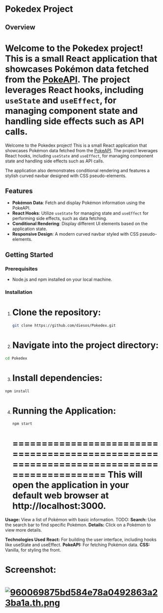 # Pokedex Project

## Overview

Welcome to the Pokedex project! This is a small React application that showcases Pokémon data fetched from the [PokeAPI](https://pokeapi.co/).
The project leverages React hooks, including `useState` and `useEffect`, for managing component state and handling side effects such as API calls.
=======
Welcome to the Pokedex project! This is a small React application that showcases Pokémon data fetched from the [PokeAPI](https://pokeapi.co/).
The project leverages React hooks, including `useState` and `useEffect`, for managing component state and handling side effects such as API calls.

The application also demonstrates conditional rendering and features a stylish curved navbar designed with CSS pseudo-elements.

## Features

- **Pokémon Data**: Fetch and display Pokémon information using the PokeAPI.
- **React Hooks**: Utilize `useState` for managing state and `useEffect` for performing side effects, such as data fetching.
- **Conditional Rendering**: Display different UI elements based on the application state.
- **Responsive Design**: A modern curved navbar styled with CSS pseudo-elements.

## Getting Started

### Prerequisites

- Node.js and npm installed on your local machine.

### Installation

1. # **Clone the repository**:

   ```bash
   git clone https://github.com/diesos/Pokedex.git
   ```

2. # **Navigate into the project directory**:

```bash
cd Pokedex
```

3. # **Install dependencies**:

```bash
npm install
```

4. # **Running the Application**:
   ```bash
   npm start
   ```
   ===========================================================================================
   This will open the application in your default web browser at http://localhost:3000.
   ===========================================================================================

**Usage:**
View a list of Pokémon with basic information.
TODO: **Search:** Use the search bar to find specific Pokémon.
**Details:** Click on a Pokémon to view more details.

**Technologies Used**
**React:** For building the user interface, including hooks like useState and useEffect.
**PokeAPI:** For fetching Pokémon data.
**CSS:** Vanilla, for styling the front.

# **Screenshot**:

# [![960069875bd584e78a0492863a23ba1a.th.png](https://imgtr.ee/images/2024/08/14/960069875bd584e78a0492863a23ba1a.th.png)](https://imgtr.ee/image/hUCgBm)
